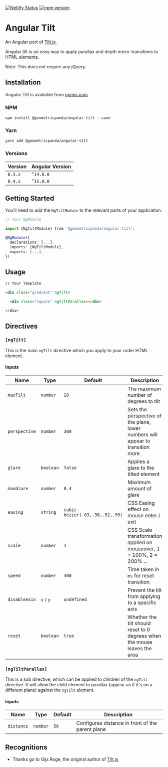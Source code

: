 [![Netlify Status](https://api.netlify.com/api/v1/badges/69d9522b-e3e8-43ea-b899-0be2084a752e/deploy-status)](https://app.netlify.com/sites/angular-tilt/deploys)
[![npm version](https://badge.fury.io/js/@geometricpanda%2Fangular-tilt.svg)](https://www.npmjs.com/package/@geometricpanda/angular-tilt)

# Angular Tilt

An Angular port of [Tilt.js](https://gijsroge.github.io/tilt.js/).

Angular tilt is an easy way to apply parallax and depth micro-transitions to HTML elements.

Note: This does not require any jQuery.

## Installation

Angular Tilt is available from [npmjs.com](https://npmjs.com/package/@geometricpanda/angular-tilt)

### NPM

`npm install @geometricpanda/angular-tilt --save`

### Yarn

`yarn add @geometricpanda/angular-tilt`

### Versions

| Version | Angular Version |
|---------|-----------------|
| `0.3.x` | `^14.0.0`       |
| `0.4.x` | `^15.0.0`       |

## Getting Started

You'll need to add the `NgTiltModule` to the relevant parts of your application:

```typescript
// Your NgModule

import {NgTiltModule} from '@geometricpanda/angular-tilt';

@NgModule({
  declarations: [...],
  imports: [NgTiltModule],
  exports: [...],
})

```

## Usage

```html
// Your Template

<div class="gradient" ngTilt>

  <div class="square" ngTiltParallax></div>

</div>
```

## Directives

### `[ngTilt]`

This is the main `ngTilt` directive which you apply to your order HTML element.

#### Inputs

| Name          | Type      | Default                         | Description                                                                     |
|---------------|-----------|---------------------------------|---------------------------------------------------------------------------------|
| `maxTilt`     | `number`  | `20`                            | The maximum number of degrees to tilt                                           |
| `perspective` | `number`  | `300`                           | Sets the perspective of the plane, lower numbers will appear to transition more |
| `glare`       | `boolean` | `false`                         | Applies a glare to the tilted element                                           |
| `maxGlare`    | `number`  | `0.4`                           | Maximum amount of glare                                                         |
| `easing`      | `string`  | `cubic-bezier(.03,.98,.52,.99)` | CSS Easing effect on mouse enter / exit                                         |
| `scale`       | `number`  | `1`                             | CSS Scale transformation applied on mouseover, 1 = 100%, 2 = 200% ...           |
| `speed`       | `number`  | `400`                           | Time taken in `ms` for reset transition                                         |
| `disableAxix` | `x` / `y` | `undefined`                     | Prevent the tilt from applying to a specific axis                               |
| `reset`       | `boolean` | `true`                          | Whether the tilt should reset to 0 degrees when the mouse leaves the area       | 

### `[ngTiltParallax]`

This is a sub directive, which can be applied to children of the `ngTilt` directive.
It will allow the child element to parallax (appear as if it's on a different plane) against the `ngTilt` element.

#### Inputs

| Name          | Type      | Default | Description                                      |
|---------------|-----------|---------|--------------------------------------------------|
| `distance`    | `number`  | `50`    | Configures distance in front of the parent plane | 

## Recognitions

- Thanks go to Gijs Roge, the original author of [Tilt.js](https://gijsroge.github.io/tilt.js/)
